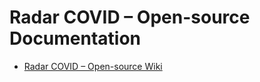 # Radar COVID – Open-source Documentation

- [Radar COVID – Open-source Wiki](/Radar-STATS/radar-covid-documentation/wiki)
